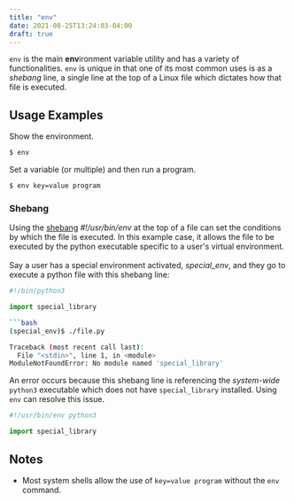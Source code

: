 ```yaml
---
title: "env"
date: 2021-08-25T13:24:03-04:00
draft: true
---
```


`env` is the main **env**ironment variable utility and has a variety of functionalities.
`env` is unique in that one of its most common uses is as a
_shebang_ line, a single line at the top of a Linux file which dictates how
that file is executed.

## Usage Examples

Show the environment.

```bash
$ env
```

Set a variable (or multiple) and then run a program.

```bash
$ env key=value program
```

### Shebang

Using the [shebang](<https://en.wikipedia.org/wiki/Shebang_(Unix)>)
_#!/usr/bin/env_ at the top of a file can set the conditions
by which the file is executed. In this example case, it allows the file to be
executed by the python executable specific to a user's virtual environment.
<br>
<br>
Say a user has a special environment activated, _special_env_, and they go to
execute a python file with this shebang line:

```python
#!/bin/python3

import special_library
```

```bash
```bash
(special_env)$ ./file.py

Traceback (most recent call last):
  File "<stdin>", line 1, in <module>
ModuleNotFoundError: No module named 'special_library'
```

An error occurs because this shebang line is referencing the _system-wide_ `python3`
executable which does not have `special_library` installed. Using `env`
can resolve this issue.

```python
#!/usr/bin/env python3

import special_library
```

## Notes

- Most system shells allow the use of `key=value program` without the `env` command.
